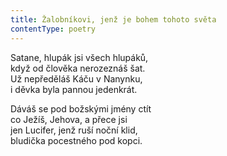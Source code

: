 ```yaml
---
title: Žalobníkovi, jenž je bohem tohoto světa
contentType: poetry
---
```


<section>

Satane, hlupák jsi všech hlupáků,  
když od člověka nerozeznáš šat.  
Už nepředěláš Káču v Nanynku,  
i děvka byla pannou jedenkrát.

Dáváš se pod božskými jmény ctít  
co Ježíš, Jehova, a přece jsi  
jen Lucifer, jenž ruší noční klid,  
bludička pocestného pod kopci.

</section>
